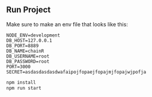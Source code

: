 ## Run Project
Make sure to make an env file that looks like this:
```
NODE_ENV=development
DB_HOST=127.0.0.1
DB_PORT=8889
DB_NAME=chainR
DB_USERNAME=root
DB_PASSWORD=root
PORT=3000
SECRET=asdasdasdasdwafaipojfopaejfopajmjfopajwjpofja
```
```bash
npm install
npm run start 
```

